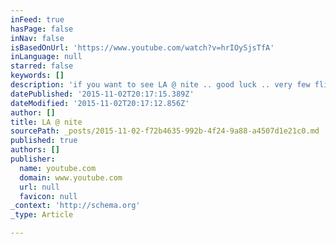 ```yaml
---
inFeed: true
hasPage: false
inNav: false
isBasedOnUrl: 'https://www.youtube.com/watch?v=hrIOySjsTfA'
inLanguage: null
starred: false
keywords: []
description: 'if you want to see LA @ nite .. good luck .. very few flights are allowed across the city when dark... but nothing is ever impossible.. <br><br><iframe width="560" height="315" src="https://www.youtube.com/embed/hrIOySjsTfA" frameborder="0" allowfullscreen></iframe>'
datePublished: '2015-11-02T20:17:15.389Z'
dateModified: '2015-11-02T20:17:12.856Z'
author: []
title: LA @ nite
sourcePath: _posts/2015-11-02-f72b4635-992b-4f24-9a88-a4507d1e21c0.md
published: true
authors: []
publisher:
  name: youtube.com
  domain: www.youtube.com
  url: null
  favicon: null
_context: 'http://schema.org'
_type: Article

---
```

